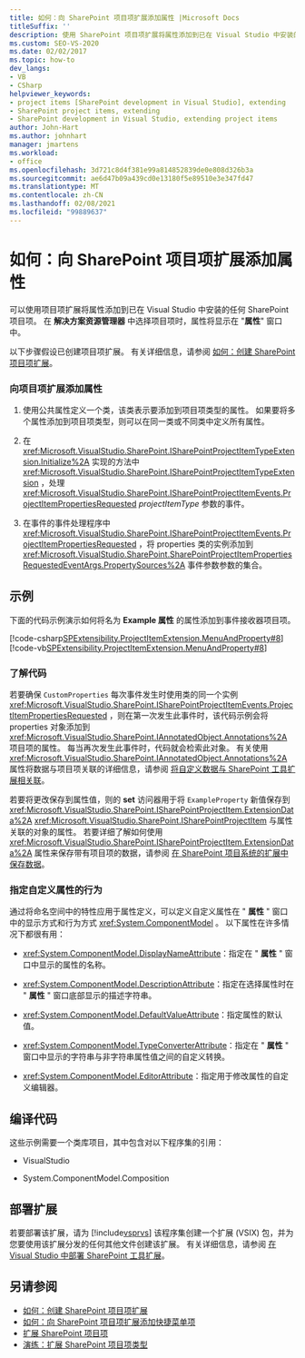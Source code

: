 ```yaml
---
title: 如何：向 SharePoint 项目项扩展添加属性 |Microsoft Docs
titleSuffix: ''
description: 使用 SharePoint 项目项扩展将属性添加到已在 Visual Studio 中安装的任何 SharePoint 项目项。
ms.custom: SEO-VS-2020
ms.date: 02/02/2017
ms.topic: how-to
dev_langs:
- VB
- CSharp
helpviewer_keywords:
- project items [SharePoint development in Visual Studio], extending
- SharePoint project items, extending
- SharePoint development in Visual Studio, extending project items
author: John-Hart
ms.author: johnhart
manager: jmartens
ms.workload:
- office
ms.openlocfilehash: 3d721c8d4f381e99a814852839de0e808d326b3a
ms.sourcegitcommit: ae6d47b09a439cd0e13180f5e89510e3e347fd47
ms.translationtype: MT
ms.contentlocale: zh-CN
ms.lasthandoff: 02/08/2021
ms.locfileid: "99889637"
---
```

# <a name="how-to-add-a-property-to-a-sharepoint-project-item-extension"></a>如何：向 SharePoint 项目项扩展添加属性
  可以使用项目项扩展将属性添加到已在 Visual Studio 中安装的任何 SharePoint 项目项。 在 **解决方案资源管理器** 中选择项目项时，属性将显示在 "**属性**" 窗口中。

 以下步骤假设已创建项目项扩展。 有关详细信息，请参阅 [如何：创建 SharePoint 项目项扩展](../sharepoint/how-to-create-a-sharepoint-project-item-extension.md)。

### <a name="to-add-a-property-to-a-project-item-extension"></a>向项目项扩展添加属性

1. 使用公共属性定义一个类，该类表示要添加到项目项类型的属性。 如果要将多个属性添加到项目项类型，则可以在同一类或不同类中定义所有属性。

2. 在 <xref:Microsoft.VisualStudio.SharePoint.ISharePointProjectItemTypeExtension.Initialize%2A> 实现的方法中 <xref:Microsoft.VisualStudio.SharePoint.ISharePointProjectItemTypeExtension> ，处理 <xref:Microsoft.VisualStudio.SharePoint.ISharePointProjectItemEvents.ProjectItemPropertiesRequested> *projectItemType* 参数的事件。

3. 在事件的事件处理程序中 <xref:Microsoft.VisualStudio.SharePoint.ISharePointProjectItemEvents.ProjectItemPropertiesRequested> ，将 properties 类的实例添加到 <xref:Microsoft.VisualStudio.SharePoint.SharePointProjectItemPropertiesRequestedEventArgs.PropertySources%2A> 事件参数参数的集合。

## <a name="example"></a>示例
 下面的代码示例演示如何将名为 **Example 属性** 的属性添加到事件接收器项目项。

 [!code-csharp[SPExtensibility.ProjectItemExtension.MenuAndProperty#8](../sharepoint/codesnippet/CSharp/projectitemmenuandproperty/extension/projectitemextensionproperty.cs#8)]
 [!code-vb[SPExtensibility.ProjectItemExtension.MenuAndProperty#8](../sharepoint/codesnippet/VisualBasic/projectitemmenuandproperty/extension/projectitemextensionproperty.vb#8)]

### <a name="understand-the-code"></a>了解代码
 若要确保 `CustomProperties` 每次事件发生时使用类的同一个实例 <xref:Microsoft.VisualStudio.SharePoint.ISharePointProjectItemEvents.ProjectItemPropertiesRequested> ，则在第一次发生此事件时，该代码示例会将 properties 对象添加到 <xref:Microsoft.VisualStudio.SharePoint.IAnnotatedObject.Annotations%2A> 项目项的属性。 每当再次发生此事件时，代码就会检索此对象。 有关使用 <xref:Microsoft.VisualStudio.SharePoint.IAnnotatedObject.Annotations%2A> 属性将数据与项目项关联的详细信息，请参阅 [将自定义数据与 SharePoint 工具扩展相关联](../sharepoint/associating-custom-data-with-sharepoint-tools-extensions.md)。

 若要将更改保存到属性值，则的 **set** 访问器用于将 `ExampleProperty` 新值保存到 <xref:Microsoft.VisualStudio.SharePoint.ISharePointProjectItem.ExtensionData%2A> <xref:Microsoft.VisualStudio.SharePoint.ISharePointProjectItem> 与属性关联的对象的属性。 若要详细了解如何使用 <xref:Microsoft.VisualStudio.SharePoint.ISharePointProjectItem.ExtensionData%2A> 属性来保存带有项目项的数据，请参阅 [在 SharePoint 项目系统的扩展中保存数据](../sharepoint/saving-data-in-extensions-of-the-sharepoint-project-system.md)。

### <a name="specify-the-behavior-of-custom-properties"></a>指定自定义属性的行为
 通过将命名空间中的特性应用于属性定义，可以定义自定义属性在 " **属性** " 窗口中的显示方式和行为方式 <xref:System.ComponentModel> 。 以下属性在许多情况下都很有用：

- <xref:System.ComponentModel.DisplayNameAttribute>：指定在 " **属性** " 窗口中显示的属性的名称。

- <xref:System.ComponentModel.DescriptionAttribute>：指定在选择属性时在 " **属性** " 窗口底部显示的描述字符串。

- <xref:System.ComponentModel.DefaultValueAttribute>：指定属性的默认值。

- <xref:System.ComponentModel.TypeConverterAttribute>：指定在 " **属性** " 窗口中显示的字符串与非字符串属性值之间的自定义转换。

- <xref:System.ComponentModel.EditorAttribute>：指定用于修改属性的自定义编辑器。

## <a name="compile-the-code"></a>编译代码
 这些示例需要一个类库项目，其中包含对以下程序集的引用：

- VisualStudio

- System.ComponentModel.Composition

## <a name="deploy-the-extension"></a>部署扩展
 若要部署该扩展，请为 [!include[vsprvs](../sharepoint/includes/vsprvs-md.md)] 该程序集创建一个扩展 (VSIX) 包，并为您要使用该扩展分发的任何其他文件创建该扩展。 有关详细信息，请参阅 [在 Visual Studio 中部署 SharePoint 工具扩展](../sharepoint/deploying-extensions-for-the-sharepoint-tools-in-visual-studio.md)。

## <a name="see-also"></a>另请参阅
- [如何：创建 SharePoint 项目项扩展](../sharepoint/how-to-create-a-sharepoint-project-item-extension.md)
- [如何：向 SharePoint 项目项扩展添加快捷菜单项](../sharepoint/how-to-add-a-shortcut-menu-item-to-a-sharepoint-project-item-extension.md)
- [扩展 SharePoint 项目项](../sharepoint/extending-sharepoint-project-items.md)
- [演练：扩展 SharePoint 项目项类型](../sharepoint/walkthrough-extending-a-sharepoint-project-item-type.md)

